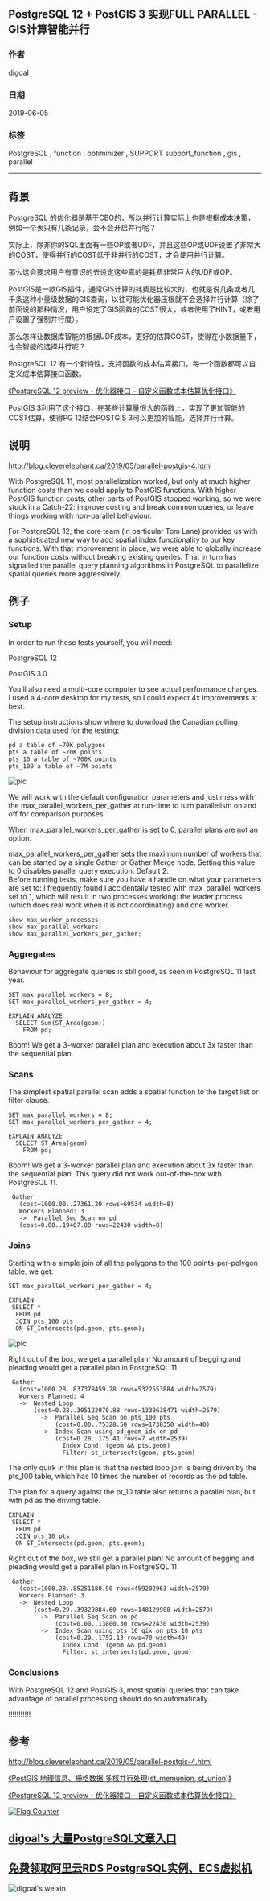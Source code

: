 ## PostgreSQL 12 + PostGIS 3 实现FULL PARALLEL - GIS计算智能并行  
                                                                                                                                                    
### 作者                                                                                                                                                    
digoal                                                                                                                                                    
                                                                                                                                                    
### 日期                                                                                                                                                    
2019-06-05                                                                                                                                                    
                                                                                                                                                    
### 标签                                                                                                                                                    
PostgreSQL , function , optiminizer , SUPPORT support_function , gis , parallel         
                                                                   
----                                                                                                                                              
                                                                                                                                                
## 背景   
PostgreSQL 的优化器是基于CBO的，所以并行计算实际上也是根据成本决策，例如一个表只有几条记录，会不会开启并行呢？  
  
实际上，除非你的SQL里面有一些OP或者UDF，并且这些OP或UDF设置了非常大的COST，使得并行的COST低于非并行的COST，才会使用并行计算。  
  
那么这会要求用户有意识的去设定这些真的是耗费非常巨大的UDF或OP。  
  
PostGIS是一款GIS插件，通常GIS计算的耗费是比较大的，也就是说几条或者几千条这种小量级数据的GIS查询，以往可能优化器压根就不会选择并行计算（除了前面说的那种情况，用户设定了GIS函数的COST很大，或者使用了HINT，或者用户设置了强制并行度）。  
  
那么怎样让数据库智能的根据UDF成本，更好的估算COST，使得在小数据量下，也会智能的选择并行呢？  
  
PostgreSQL 12 有一个新特性，支持函数的成本估算接口，每一个函数都可以自定义成本估算接口函数。  
  
[《PostgreSQL 12 preview - 优化器接口 - 自定义函数成本估算优化接口》](../201905/20190515_01.md)    
  
PostGIS 3利用了这个接口，在某些计算量很大的函数上，实现了更加智能的COST估算，使得PG 12结合POSTGIS 3可以更加的智能，选择并行计算。  
  
## 说明  
http://blog.cleverelephant.ca/2019/05/parallel-postgis-4.html  
  
With PostgreSQL 11, most parallelization worked, but only at much higher function costs than we could apply to PostGIS functions. With higher PostGIS function costs, other parts of PostGIS stopped working, so we were stuck in a Catch-22: improve costing and break common queries, or leave things working with non-parallel behaviour.  
  
For PostgreSQL 12, the core team (in particular Tom Lane) provided us with a sophisticated new way to add spatial index functionality to our key functions. With that improvement in place, we were able to globally increase our function costs without breaking existing queries. That in turn has signalled the parallel query planning algorithms in PostgreSQL to parallelize spatial queries more aggressively.  
  
## 例子  
### Setup  
In order to run these tests yourself, you will need:  
  
PostgreSQL 12  
  
PostGIS 3.0  
  
You’ll also need a multi-core computer to see actual performance changes. I used a 4-core desktop for my tests, so I could expect 4x improvements at best.  
  
The setup instructions show where to download the Canadian polling division data used for the testing:  
  
```  
pd a table of ~70K polygons  
pts a table of ~70K points  
pts_10 a table of ~700K points  
pts_100 a table of ~7M points  
```  
  
![pic](20190605_01_pic_001.jpg)  
  
We will work with the default configuration parameters and just mess with the max_parallel_workers_per_gather at run-time to turn parallelism on and off for comparison purposes.  
  
When max_parallel_workers_per_gather is set to 0, parallel plans are not an option.  
  
max_parallel_workers_per_gather sets the maximum number of workers that can be started by a single Gather or Gather Merge node. Setting this value to 0 disables parallel query execution. Default 2.  
Before running tests, make sure you have a handle on what your parameters are set to: I frequently found I accidentally tested with max_parallel_workers set to 1, which will result in two processes working: the leader process (which does real work when it is not coordinating) and one worker.  
  
```  
show max_worker_processes;  
show max_parallel_workers;  
show max_parallel_workers_per_gather;  
```  
  
### Aggregates  
Behaviour for aggregate queries is still good, as seen in PostgreSQL 11 last year.  
  
```  
SET max_parallel_workers = 8;  
SET max_parallel_workers_per_gather = 4;  
  
EXPLAIN ANALYZE   
  SELECT Sum(ST_Area(geom))   
    FROM pd;  
```  
  
Boom! We get a 3-worker parallel plan and execution about 3x faster than the sequential plan.  
  
### Scans  
The simplest spatial parallel scan adds a spatial function to the target list or filter clause.  
  
```  
SET max_parallel_workers = 8;  
SET max_parallel_workers_per_gather = 4;  
  
EXPLAIN ANALYZE   
  SELECT ST_Area(geom)  
    FROM pd;   
```  
  
Boom! We get a 3-worker parallel plan and execution about 3x faster than the sequential plan. This query did not work out-of-the-box with PostgreSQL 11.  
  
```  
 Gather    
   (cost=1000.00..27361.20 rows=69534 width=8)  
   Workers Planned: 3  
   ->  Parallel Seq Scan on pd    
   (cost=0.00..19407.80 rows=22430 width=8)  
```  
  
### Joins  
Starting with a simple join of all the polygons to the 100 points-per-polygon table, we get:  
  
```  
SET max_parallel_workers_per_gather = 4;  
  
EXPLAIN    
 SELECT *  
  FROM pd   
  JOIN pts_100 pts  
  ON ST_Intersects(pd.geom, pts.geom);  
```  
  
![pic](20190605_01_pic_002.jpg)  
  
Right out of the box, we get a parallel plan! No amount of begging and pleading would get a parallel plan in PostgreSQL 11  
  
```  
 Gather    
   (cost=1000.28..837378459.28 rows=5322553884 width=2579)  
   Workers Planned: 4  
   ->  Nested Loop    
       (cost=0.28..305122070.88 rows=1330638471 width=2579)  
         ->  Parallel Seq Scan on pts_100 pts    
             (cost=0.00..75328.50 rows=1738350 width=40)  
         ->  Index Scan using pd_geom_idx on pd    
             (cost=0.28..175.41 rows=7 width=2539)  
               Index Cond: (geom && pts.geom)  
               Filter: st_intersects(geom, pts.geom)  
```  
  
The only quirk in this plan is that the nested loop join is being driven by the pts_100 table, which has 10 times the number of records as the pd table.  
  
The plan for a query against the pt_10 table also returns a parallel plan, but with pd as the driving table.  
  
```  
EXPLAIN    
 SELECT *  
  FROM pd   
  JOIN pts_10 pts  
  ON ST_Intersects(pd.geom, pts.geom);  
```  
  
Right out of the box, we still get a parallel plan! No amount of begging and pleading would get a parallel plan in PostgreSQL 11  
  
```  
 Gather    
   (cost=1000.28..85251180.90 rows=459202963 width=2579)  
   Workers Planned: 3  
   ->  Nested Loop    
       (cost=0.29..39329884.60 rows=148129988 width=2579)  
         ->  Parallel Seq Scan on pd    
             (cost=0.00..13800.30 rows=22430 width=2539)  
         ->  Index Scan using pts_10_gix on pts_10 pts    
             (cost=0.29..1752.13 rows=70 width=40)  
               Index Cond: (geom && pd.geom)  
               Filter: st_intersects(pd.geom, geom)  
```  
  
### Conclusions  
With PostgreSQL 12 and PostGIS 3, most spatial queries that can take advantage of parallel processing should do so automatically.  
  
!!!!!!!!!!!  
  
## 参考  
http://blog.cleverelephant.ca/2019/05/parallel-postgis-4.html  
  
[《PostGIS 地理信息、栅格数据 多核并行处理(st_memunion, st_union)》](../201703/20170307_03.md)    
  
[《PostgreSQL 12 preview - 优化器接口 - 自定义函数成本估算优化接口》](../201905/20190515_01.md)    
  
  
<a rel="nofollow" href="http://info.flagcounter.com/h9V1"  ><img src="http://s03.flagcounter.com/count/h9V1/bg_FFFFFF/txt_000000/border_CCCCCC/columns_2/maxflags_12/viewers_0/labels_0/pageviews_0/flags_0/"  alt="Flag Counter"  border="0"  ></a>  
  
  
## [digoal's 大量PostgreSQL文章入口](https://github.com/digoal/blog/blob/master/README.md "22709685feb7cab07d30f30387f0a9ae")
  
  
## [免费领取阿里云RDS PostgreSQL实例、ECS虚拟机](https://free.aliyun.com/ "57258f76c37864c6e6d23383d05714ea")
  
  
![digoal's weixin](../pic/digoal_weixin.jpg "f7ad92eeba24523fd47a6e1a0e691b59")
  
